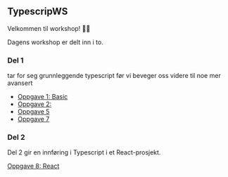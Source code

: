 ## TypescripWS

Velkommen til workshop! 👨‍💻

Dagens workshop er delt inn i to. 
### Del 1

tar for seg grunnleggende typescript før vi beveger oss videre til noe mer avansert


- [Oppgave 1: Basic](typescript-oppgaver/1_basic/README.md)
- [Oppgave 2: ](typescript-oppgaver/2_t/README.md)
- [Oppgave 5](typescript-oppgaver/5_typeguard/README.md)
- [Oppgave 7](typescript-oppgaver/7_declaration/README.md)

### Del 2
Del 2 gir en innføring i Typescript i et React-prosjekt.

[Oppgave 8: React](react-typescript-oppgaver/README.md) 